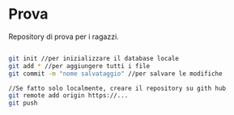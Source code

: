 # Prova

Repository di prova per i ragazzi.

```bash

git init //per inizializzare il database locale
git add * //per aggiungere tutti i file
git commit -m "nome salvataggio" //per salvare le modifiche

//Se fatto solo localmente, creare il repository su gith hub
git remote add origin https://...
git push

```
